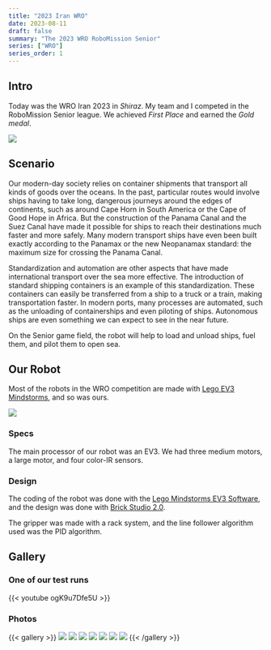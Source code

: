 ```yaml
---
title: "2023 Iran WRO"
date: 2023-08-11
draft: false
summary: "The 2023 WRO RoboMission Senior"
series: ["WRO"]
series_order: 1
---
```


## Intro
Today was the WRO Iran 2023 in *Shiraz*. My team and I competed in the RoboMission Senior league. We achieved *First Place* and earned the *Gold medal*.

<img class="thumbnailshadow" src="win.png">

## Scenario
Our modern-day society relies on container shipments that transport all kinds of goods over the oceans. In the past, particular routes would involve ships having to take long, dangerous journeys around the edges of continents, such as around Cape Horn in South America or the Cape of Good Hope in Africa. But the construction of the Panama Canal and the Suez Canal have made it possible for ships to reach their destinations much faster and more safely. Many modern transport ships have even been built exactly according to the Panamax or the new Neopanamax standard: the maximum size for crossing the Panama Canal.

Standardization and automation are other aspects that have made international transport over the sea more effective. The introduction of standard shipping containers is an example of this standardization. These containers can easily be transferred from a ship to a truck or a train, making transportation faster. In modern ports, many processes are automated, such as the unloading of containerships and even piloting of ships. Autonomous ships are even something we can expect to see in the near future.

On the Senior game field, the robot will help to load and unload ships, fuel them, and pilot them to open sea.

## Our Robot
Most of the robots in the WRO competition are made with [Lego EV3 Mindstorms](https://www.lego.com/en-us/product/lego-mindstorms-ev3-31313), and so was ours.

<img class="thumbnailshadow" src="robot.jpg">

### Specs
The main processor of our robot was an EV3. We had three medium motors, a large motor, and four color-IR sensors.

### Design
The coding of the robot was done with the [Lego Mindstorms EV3 Software](https://drive.google.com/file/d/15V1uK9sR5uAZCJJwds-hjwky9jYOFbDg/view?usp=sharing), and the design was done with [Brick Studio 2.0](https://www.bricklink.com/v3/studio/download.page).

The gripper was made with a rack system, and the line follower algorithm used was the PID algorithm.

## Gallery

### One of our test runs
{{< youtube ogK9u7Dfe5U >}}

### Photos
{{< gallery >}}
  <img src="bag.jpg" class="grid-w33" />
  <img src="farme.jpg" class="grid-w33" />
  <img src="field.jpg" class="grid-w33" />
  <img src="logo.jpg" class="grid-w33" />
  <img src="me.jpg"  class="grid-w33" />
  <img src="mewin.jpg" class="grid-w33" />
  <img src="winner.png" class="grid-w33" />
{{< /gallery >}}
